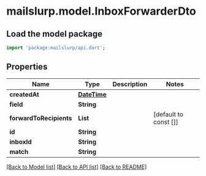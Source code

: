 # mailslurp.model.InboxForwarderDto

## Load the model package
```dart
import 'package:mailslurp/api.dart';
```

## Properties
Name | Type | Description | Notes
------------ | ------------- | ------------- | -------------
**createdAt** | [**DateTime**](DateTime) |  | 
**field** | **String** |  | 
**forwardToRecipients** | **List<String>** |  | [default to const []]
**id** | **String** |  | 
**inboxId** | **String** |  | 
**match** | **String** |  | 

[[Back to Model list]](../README#documentation-for-models) [[Back to API list]](../README#documentation-for-api-endpoints) [[Back to README]](../README)


